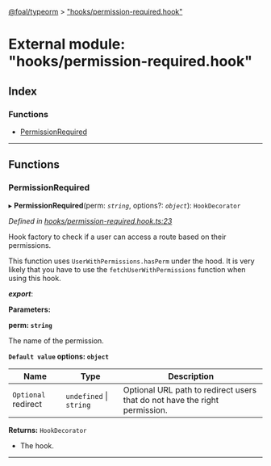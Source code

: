 [@foal/typeorm](../README.md) > ["hooks/permission-required.hook"](../modules/_hooks_permission_required_hook_.md)

# External module: "hooks/permission-required.hook"

## Index

### Functions

* [PermissionRequired](_hooks_permission_required_hook_.md#permissionrequired)

---

## Functions

<a id="permissionrequired"></a>

###  PermissionRequired

▸ **PermissionRequired**(perm: *`string`*, options?: *`object`*): `HookDecorator`

*Defined in [hooks/permission-required.hook.ts:23](https://github.com/FoalTS/foal/blob/7934e4d7/packages/typeorm/src/hooks/permission-required.hook.ts#L23)*

Hook factory to check if a user can access a route based on their permissions.

This function uses `UserWithPermissions.hasPerm` under the hood. It is very likely that you have to use the `fetchUserWithPermissions` function when using this hook.

*__export__*: 

**Parameters:**

**perm: `string`**

The name of the permission.

**`Default value` options: `object`**

| Name | Type | Description |
| ------ | ------ | ------ |
| `Optional` redirect | `undefined` \| `string` |  Optional URL path to redirect users that do not have the right permission. |

**Returns:** `HookDecorator`
- The hook.

___

